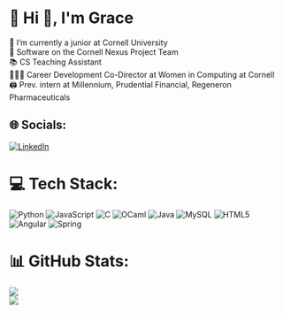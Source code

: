 # 💫 Hi 👋, I'm Grace<br>
🏫 I’m currently a junior at Cornell University<br>
🤖 Software on the Cornell Nexus Project Team<br>
📚 CS Teaching Assistant<br>
👩🏻‍💻 Career Development Co-Director at Women in Computing at Cornell <br>
🖨️ Prev. intern at Millennium, Prudential Financial, Regeneron Pharmaceuticals

## 🌐 Socials:
[![LinkedIn](https://img.shields.io/badge/LinkedIn-%230077B5.svg?logo=linkedin&logoColor=white)](https://linkedin.com/in/gtwei) 

# 💻 Tech Stack:
![Python](https://img.shields.io/badge/python-3670A0?style=for-the-badge&logo=python&logoColor=ffdd54) ![JavaScript](https://img.shields.io/badge/javascript-%23323330.svg?style=for-the-badge&logo=javascript&logoColor=%23F7DF1E) ![C](https://img.shields.io/badge/c-%2300599C.svg?style=for-the-badge&logo=c&logoColor=white) ![OCaml](https://img.shields.io/badge/OCaml-%23E98407.svg?style=for-the-badge&logo=ocaml&logoColor=white) ![Java](https://img.shields.io/badge/java-%23ED8B00.svg?style=for-the-badge&logo=openjdk&logoColor=white) ![MySQL](https://img.shields.io/badge/mysql-4479A1.svg?style=for-the-badge&logo=mysql&logoColor=white) ![HTML5](https://img.shields.io/badge/html5-%23E34F26.svg?style=for-the-badge&logo=html5&logoColor=white) ![Angular](https://img.shields.io/badge/angular-%23DD0031.svg?style=for-the-badge&logo=angular&logoColor=white) ![Spring](https://img.shields.io/badge/spring-%236DB33F.svg?style=for-the-badge&logo=spring&logoColor=white)
# 📊 GitHub Stats:
<!-- ![](https://github-readme-stats.vercel.app/api?username=gracew03&theme=material-palenight&hide_border=true&include_all_commits=false&count_private=false)<br/> -->
![](https://nirzak-streak-stats.vercel.app/?user=gracew03&theme=material-palenight&hide_border=true)<br/>
![](https://github-readme-stats.vercel.app/api/top-langs/?username=gracew03&theme=material-palenight&hide_border=true&include_all_commits=false&count_private=false&layout=compact)

<!-- Proudly created with GPRM ( https://gprm.itsvg.in ) -->
